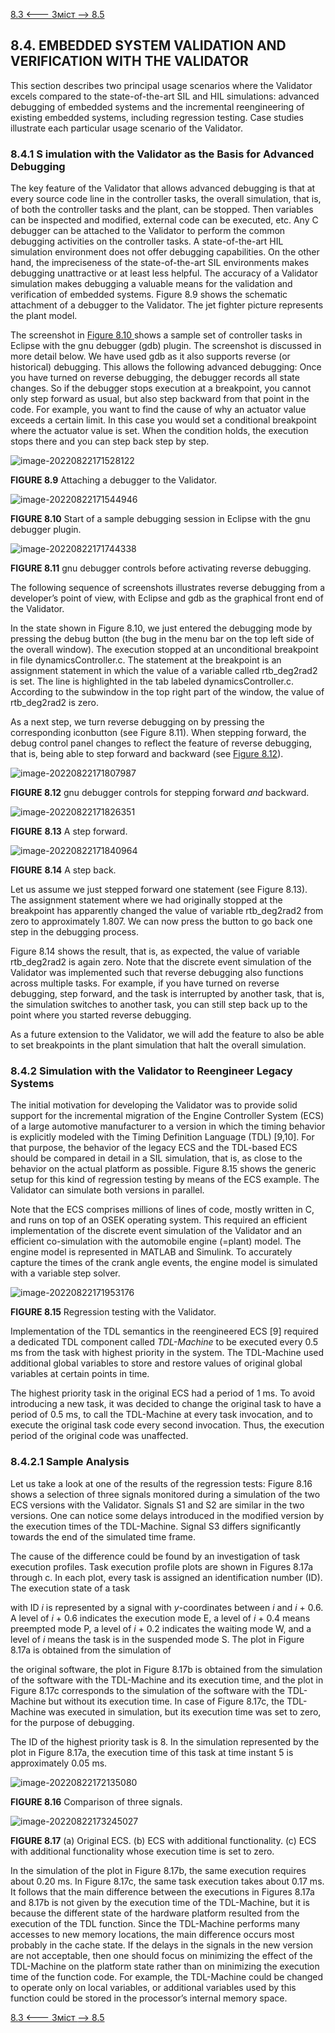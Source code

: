 [8.3 <--- ](8_3.md) [   Зміст   ](README.md) [--> 8.5](8_5.md)

## 8.4. EMBEDDED SYSTEM VALIDATION AND VERIFICATION WITH THE VALIDATOR

This section describes two principal usage scenarios where the Validator excels compared to the state-of-the-art SIL and HIL simulations: advanced debugging of embedded systems and the incremental reengineering of existing embedded systems, including regression testing. Case studies illustrate each particular usage scenario of the Validator.

### 8.4.1 S imulation with the Validator as the Basis for Advanced Debugging

The key feature of the Validator that allows advanced debugging is that at every source code line in the controller tasks, the overall simulation, that is, of both the controller tasks and the plant, can be stopped. Then variables can be inspected and modified, external code can be executed, etc. Any C debugger can be attached to the Validator to perform the common debugging activities on the controller tasks. A state-of-the-art HIL simulation environment does not offer debugging capabilities. On the other hand, the impreciseness of the state-of-the-art SIL environments makes debugging unattractive or at least less helpful. The accuracy of a Validator simulation makes debugging a valuable means for the validation and verification of embedded systems. Figure 8.9 shows the schematic attachment of a debugger to the Validator. The jet fighter picture represents the plant model.

The screenshot in [Figure 8.10 ](#_bookmark51)shows a sample set of controller tasks in Eclipse with the gnu debugger (gdb) plugin. The screenshot is discussed in more detail below. We have used gdb as it also supports reverse (or historical) debugging. This allows the following advanced debugging: Once you have turned on reverse debugging, the debugger records all state changes. So if the debugger stops execution at a breakpoint, you cannot only step forward as usual, but also step backward from that point in the code. For example, you want to find the cause of why an actuator value exceeds a certain limit. In this case you would set a conditional breakpoint where the actuator value is set. When the condition holds, the execution stops there and you can step back step by step.

![image-20220822171528122](media/image-20220822171528122.png)

**FIGURE 8.9** Attaching a debugger to the Validator.

![image-20220822171544946](media/image-20220822171544946.png)     

**FIGURE 8.10** Start of a sample debugging session in Eclipse with the gnu debugger plugin.

 ![image-20220822171744338](media/image-20220822171744338.png)

**FIGURE 8.11** gnu debugger controls before activating reverse debugging.

The following sequence of screenshots illustrates reverse debugging from a developer’s point of view, with Eclipse and gdb as the graphical front end of the Validator.

In the state shown in Figure 8.10, we just entered the debugging mode by pressing the debug button (the bug in the menu bar on the top left side of the overall window). The execution stopped at an unconditional breakpoint in file dynamicsController.c. The statement at the breakpoint is an assignment statement in which the value of a variable called rtb_deg2rad2 is set. The line is highlighted in the tab labeled dynamicsController.c. According to the subwindow in the top right part of the window, the value of rtb_deg2rad2 is zero.

As a next step, we turn reverse debugging on by pressing the corresponding iconbutton (see Figure 8.11). When stepping forward, the debug control panel changes to reflect the feature of reverse debugging, that is, being able to step forward and backward (see [Figure 8.12](#_bookmark52)).

![image-20220822171807987](media/image-20220822171807987.png)

**FIGURE 8.12** gnu debugger controls for stepping forward *and* backward.

![image-20220822171826351](media/image-20220822171826351.png)     

**FIGURE** **8.13** A step forward.

![image-20220822171840964](media/image-20220822171840964.png)     

**FIGURE** **8.14** A step back.

Let us assume we just stepped forward one statement (see Figure 8.13). The assignment statement where we had originally stopped at the breakpoint has apparently changed the value of variable rtb_deg2rad2 from zero to approximately 1.807. We can now press the button to go back one step in the debugging process.

Figure 8.14 shows the result, that is, as expected, the value of variable rtb_deg2rad2 is again zero. Note that the discrete event simulation of the Validator was implemented such that reverse debugging also functions across multiple tasks. For example, if you have turned on reverse debugging, step forward, and the task is interrupted by another task, that is, the simulation switches to another task, you can still step back up to the point where you started reverse debugging.

As a future extension to the Validator, we will add the feature to also be able to set breakpoints in the plant simulation that halt the overall simulation.

### 8.4.2 Simulation with the Validator to Reengineer Legacy Systems

The initial motivation for developing the Validator was to provide solid support for the incremental migration of the Engine Controller System (ECS) of a large automotive manufacturer to a version in which the timing behavior is explicitly modeled with the Timing Definition Language (TDL) [9,10]. For that purpose, the behavior of the legacy ECS and the TDL-based ECS should be compared in detail in a SIL simulation, that is, as close to the behavior on the actual platform as possible. Figure 8.15 shows the generic setup for this kind of regression testing by means of the ECS example. The Validator can simulate both versions in parallel.

Note that the ECS comprises millions of lines of code, mostly written in C, and runs on top of an OSEK operating system. This required an efficient implementation of the discrete event simulation of the Validator and an efficient co-simulation with the automobile engine (=plant) model. The engine model is represented in MATLAB and Simulink. To accurately capture the times of the crank angle events, the engine model is simulated with a variable step solver.

![image-20220822171953176](media/image-20220822171953176.png)

**FIGURE 8.15** Regression testing with the Validator.

Implementation of the TDL semantics in the reengineered ECS [9] required a dedicated TDL component called *TDL-Machine* to be executed every 0.5 ms from the task with highest priority in the system. The TDL-Machine used additional global variables to store and restore values of original global variables at certain points in time.

The highest priority task in the original ECS had a period of 1 ms. To avoid introducing a new task, it was decided to change the original task to have a period of 0.5 ms, to call the TDL-Machine at every task invocation, and to execute the original task code every second invocation. Thus, the execution period of the original code was unaffected.

### 8.4.2.1 Sample Analysis

Let us take a look at one of the results of the regression tests: Figure 8.16 shows a selection of three signals monitored during a simulation of the two ECS versions with the Validator. Signals S1 and S2 are similar in the two versions. One can notice some delays introduced in the modified version by the execution times of the TDL-Machine. Signal S3 differs significantly towards the end of the simulated time frame.

The cause of the difference could be found by an investigation of task execution profiles. Task execution profile plots are shown in Figures 8.17a through c. In each plot, every task is assigned an identification number (ID). The execution state of a task

with ID *i* is represented by a signal with *y*-coordinates between *i* and *i* + 0.6. A level of *i* + 0.6 indicates the execution mode E, a level of *i* + 0.4 means preempted mode P, a level of *i* + 0.2 indicates the waiting mode W, and a level of *i* means the task is in the suspended mode S. The plot in Figure 8.17a is obtained from the simulation of

the original software, the plot in Figure 8.17b is obtained from the simulation of the software with the TDL-Machine and its execution time, and the plot in Figure 8.17c corresponds to the simulation of the software with the TDL-Machine but without its execution time. In case of Figure 8.17c, the TDL-Machine was executed in simulation, but its execution time was set to zero, for the purpose of debugging.

The ID of the highest priority task is 8. In the simulation represented by the plot in Figure 8.17a, the execution time of this task at time instant 5 is approximately 0.05 ms.

![image-20220822172135080](media/image-20220822172135080.png)

**FIGURE 8.16** Comparison of three signals.

![image-20220822173245027](media/image-20220822173245027.png)

**FIGURE 8.17** (a) Original ECS. (b) ECS with additional functionality. (c) ECS with additional functionality whose execution time is set to zero.

In the simulation of the plot in Figure 8.17b, the same execution requires about 0.20 ms. In Figure 8.17c, the same task execution takes about 0.17 ms. It follows that the main difference between the executions in Figures 8.17a and 8.17b is not given by the execution time of the TDL-Machine, but it is because the different state of the hardware platform resulted from the execution of the TDL function. Since the TDL-Machine performs many accesses to new memory locations, the main difference occurs most probably in the cache state. If the delays in the signals in the new version are not acceptable, then one should focus on minimizing the effect of the TDL-Machine on the platform state rather than on minimizing the execution time of the function code. For example, the TDL-Machine could be changed to operate only on local variables, or additional variables used by this function could be stored in the processor’s internal memory space.

[8.3 <--- ](8_3.md) [   Зміст   ](README.md) [--> 8.5](8_5.md)